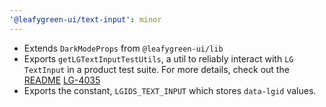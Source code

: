 ```yaml
---
'@leafygreen-ui/text-input': minor
---
```


- Extends `DarkModeProps` from `@leafygreen-ui/lib`
- Exports `getLGTextInputTestUtils`, a util to reliably interact with `LG TextInput` in a product test suite. For more details, check out the [README](https://github.com/mongodb/leafygreen-ui/tree/main/packages/text-input#test-harnesses) [LG-4035](https://jira.mongodb.org/browse/LG-4035)
- Exports the constant, `LGIDS_TEXT_INPUT` which stores `data-lgid` values.